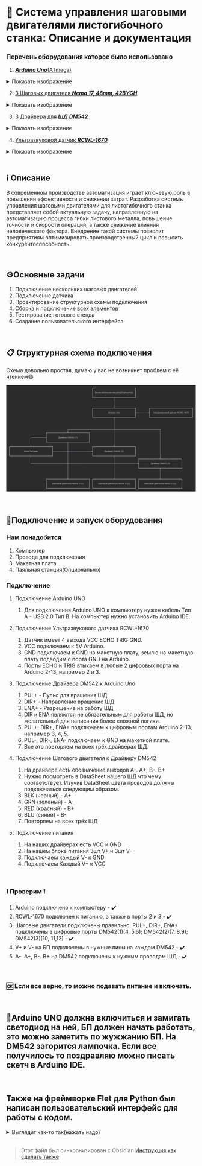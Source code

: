 # 📍 Система управления шаговыми двигателями листогибочного станка: Описание и документация
### Перечень оборудования которое было использовано
1. [***Arduino Uno***(ATmega)](https://arduino.ru/Hardware/ArduinoBoardUno)
<details>
  <summary>Показать изображение</summary>
  <img src="Image/uno_front.jpg" alt="Описание изображения">
</details>

2. [3 Шаговых двигателя ***Nema 17, 48mm, 42BYGH***](https://aliexpress.ru/item/32572890101.html?sku_id=12000045321628203&spm=a2g2w.productlist.search_results.0.2ea22371Z6YOiB)
<details>
  <summary>Показать изображение</summary>
  <img src="Image/nema.jpg" alt="Описание изображения">
</details>

3. [3 Драйвера для ***ШД DM542***](https://aliexpress.ru/item/1005005264850020.html?sku_id=12000032911624793&spm=a2g2w.productlist.search_results.2.fa701b2bq0H6ed)
<details>
  <summary>Показать изображение</summary>
  <img src="Image/Sd6065d17531b4bbda5b66bc2c6317f6cQ 1.jpg" alt="Описание изображения">
</details>

4. [Ультразвуковой датчик ***RCWL-1670***](https://amperkot.ru/msk/catalog/datchik_urovnya_vodyi_rcwl1670_ultrazvukovoy_335v_15_mka-40125591.html?srsltid=AfmBOop5HNY47JB7gNTX6L6XEZXqf481btrm2yCJ1y2oIrMoWw0PExUi)
<details>
  <summary>Показать изображение</summary>
  <img src="Image/rcwl.jpg" alt="Описание изображения">
</details>

<br>

## ℹ️ Описание
В современном производстве автоматизация играет ключевую роль в повышении эффективности и снижении затрат. Разработка системы управления шаговыми двигателями для листогибочного станка представляет собой актуальную задачу, направленную на автоматизацию процесса гибки листового металла, повышение точности и скорости операций, а также снижение влияния человеческого фактора. Внедрение такой системы позволит предприятиям оптимизировать производственный цикл и повысить конкурентоспособность.

<br>

## ⚙️Основные задачи
1. Подключение нескольких шаговых двигателей
2. Подключение датчика
3. Проектирование структурной схемы подключения
4. Сборка и подключение всех элементов
5. Тестирование готового стенда
6. Создание пользовательского интерфейса

<br>

## 📋 Структурная схема подключения

Схема довольно простая, думаю у вас не возникнет проблем с её чтением😄

![Alt text](Image/diagram.png)

<br>

## 🔞Подключение и запуск оборудования
### Нам понадобится
1. Компьютер
2. Провода для подключения
3. Макетная плата
4. Паяльная станция(Опционально)
### Подключение
1. Подключение Arduino UNO
   1. Для подключения Arduino UNO к компьютеру нужен кабель Тип A - USB 2.0 Тип B. На компьютер нужно установить Arduino IDE.

2. Подключение Ультразвукового датчика RCWL-1670
   1. Датчик имеет 4 выхода VCC ECHO TRIG GND. 
   2. VCC подключаем к 5V Arduino. 
   3. GND подключаем к GND на макетную плату, землю на макетную плату подводим с порта GND на Arduino. 
   4. Порты ECHO и TRIG втыкаем в любые 2 цифровых порта на Arduino 2-13, например 2 и 3.

3. Подключение Драйвера DM542 к Arduino Uno
   1.  PUL+ - Пульс для вращения ШД
   2. DIR+ - Направление вращение ШД
   3. ENA+ - Разрешение на работу ШД
   4. DIR и ENA являются не обязательным для работы ШД, но желательный для написания более сложной логики.
   5. PUL+, DIR+, ENA+ подключаем к цифровым портам Arduino 2-13, например 3, 4, 5.
   6. PUL-, DIR-, ENA- подключаем к GND на макетной плате.
   7. Все это повторяем на всех трёх драйверах ШД.

4. Подключение Шагового двигателя к Драйверу DM542
   1. На драйвере есть обозначение выходов A-. A+, B-. B+
   2. Нужно посмотреть в DataSheet нашего ШД что чему соответствует. Изучив DataSheet цвета проводов должны подключаться следующим образом. 
   3. BLK (черный) - A+
   4. GRN (зеленый) - A-
   5. RED (красный) - B+
   6. BLU (синий) - B-
   7. Повторяем на всех трёх ШД

5. Подключение питания
   1. На наших драйверах есть VCC и GND
   2. На нашем блоке питания 3шт V+ и 3шт V-
   3. Подключаем каждый V- к GND
   4. Подключаем Каждый V+ к VCC

<br>

### ❗ Проверим ❗
1. Arduino подключено к компьютеру - ✔️
2. RCWL-1670 подключен к питанию, а также в порты 2 и 3 - ✔️
3. Шаговые двигатели подключены правильно, PUL+, DIR+, ENA+ подключены в цифровые порты DM542(1)(4, 5,6); DM542(2)(7, 8,9); DM542(3)(10, 11,12) - ✔️
4. V+ и V- на БП подключены в нужные пины на каждом DM542 - ✔️
5. A-. A+, B-. B+ на DM542 подключены к нужным проводам ШД - ✔️

<br>

### 🆗 Если все верно, то можно подавать питание и включать.

<br>

##  💖Arduino UNO должна включиться и замигать светодиод на ней, БП должен начать работать, это можно заметить по жужжанию БП. На DM542 загорится лампочка. Если все получилось то поздравляю можно писать скетч в Arduino IDE.

<br>

## Также на фреймворке Flet для Python был написан пользовательский интерфейс для работы с кодом.
   <details>
    <summary>Выглядит как-то так(нажать надо)</summary>
    <img src="Image/gui.jpg" alt="Описание изображения">
  </details>

<br>

>Этот файл был синхронизирован с Obsidian
>[Инструкция как сделать также](https://habr.com/ru/articles/843288/)
